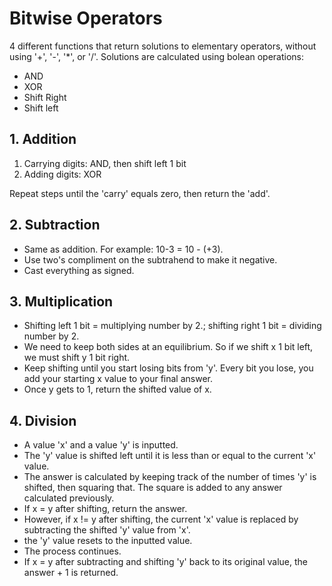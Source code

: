 # Bitwise Operators
4 different functions that return solutions to elementary operators, without using '+', '-', '*', or '/'.
Solutions are calculated using bolean operations:
- AND
- XOR
- Shift Right
- Shift left


## 1. Addition
1. Carrying digits: AND, then shift left 1 bit
2. Adding digits: XOR

Repeat steps until the 'carry' equals zero, then return the 'add'.
## 2. Subtraction
- Same as addition. For example: 10-3 = 10 - (+3).
- Use two's compliment on the subtrahend to make it negative. 
- Cast everything as signed.
## 3. Multiplication
- Shifting left 1 bit = multiplying number by 2.; shifting right 1 bit = dividing number by 2.
- We need to keep both sides at an equilibrium. So if we shift x 1 bit left, we must shift y 1 bit right. 
- Keep shifting until you start losing bits from 'y'. Every bit you lose, you add your starting x value to your final answer.
- Once y gets to 1, return the shifted value of x.
## 4. Division
- A value 'x' and a value 'y' is inputted.
- The 'y' value is shifted left until it is less than or equal to the current 'x' value.
- The answer is calculated by keeping track of the number of times 'y' is shifted, then squaring that. The square is added to any answer calculated previously.
- If x = y after shifting, return the answer.
- However, if x != y after shifting, the current 'x' value is replaced by subtracting the shifted 'y' value from 'x'.
- the 'y' value resets to the inputted value.
- The process continues.
- If x = y after subtracting and shifting 'y' back to its original value, the answer + 1 is returned.




   



